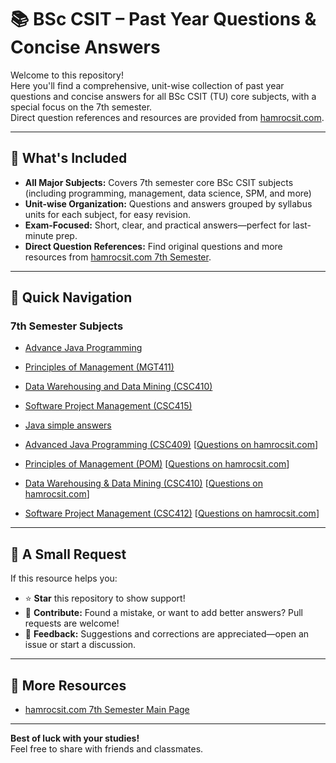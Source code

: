 # 📚 BSc CSIT – Past Year Questions & Concise Answers

Welcome to this repository!  
Here you'll find a comprehensive, unit-wise collection of past year questions and concise answers for all BSc CSIT (TU) core subjects, with a special focus on the 7th semester.  
Direct question references and resources are provided from [hamrocsit.com](https://hamrocsit.com).

---

## 📖 What's Included

- **All Major Subjects:** Covers 7th semester core BSc CSIT subjects (including programming, management, data science, SPM, and more)
- **Unit-wise Organization:** Questions and answers grouped by syllabus units for each subject, for easy revision.
- **Exam-Focused:** Short, clear, and practical answers—perfect for last-minute prep.
- **Direct Question References:** Find original questions and more resources from [hamrocsit.com 7th Semester](https://hamrocsit.com/semester/seventh).

---

## 🚀 Quick Navigation

### 7th Semester Subjects
- [Advance Java Programming](./Advance%20Java%20Programming)
- [Principles of Management (MGT411)](./Principles%20of%20Management%20%28MGT411%29)
- [Data Warehousing and Data Mining (CSC410)](./Data%20Warehousing%20and%20Data%20Mining%20%28CSC410%29)
- [Software Project Management (CSC415)](./Software%20Project%20Management%20%28CSC415%29)
- [Java simple answers](./Java%20simple%20answers)

- [Advanced Java Programming (CSC409)](./Advanced_Java_Programming_Past_Questions_Answers.md) [[Questions on hamrocsit.com](https://hamrocsit.com/semester/seventh/advanced-java/)]
- [Principles of Management (POM)](./Principles_of_Management_Past_Questions_Answers.md) [[Questions on hamrocsit.com](https://hamrocsit.com/semester/seventh/pom/)]
- [Data Warehousing & Data Mining (CSC410)](./Data_Warehousing_Data_Mining_Past_Questions_Answers.md) [[Questions on hamrocsit.com](https://hamrocsit.com/semester/seventh/data-warehousing-data-mining/)]
- [Software Project Management (CSC412)](./Software_Project_Management_Past_Questions_Answers.md) [[Questions on hamrocsit.com](https://hamrocsit.com/semester/seventh/software-project-management/)]

---

## 🙏 A Small Request

If this resource helps you:
- ⭐ **Star** this repository to show support!
- 📝 **Contribute:** Found a mistake, or want to add better answers? Pull requests are welcome!
- 💬 **Feedback:** Suggestions and corrections are appreciated—open an issue or start a discussion.

---

## 🔗 More Resources

- [hamrocsit.com 7th Semester Main Page](https://hamrocsit.com/semester/seventh)


---

**Best of luck with your studies!**  
Feel free to share with friends and classmates.
